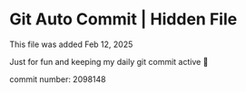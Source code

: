 # Git Auto Commit | Hidden File

This file was added Feb 12, 2025

Just for fun and keeping my daily git commit active 🤪

commit number: 2098148
